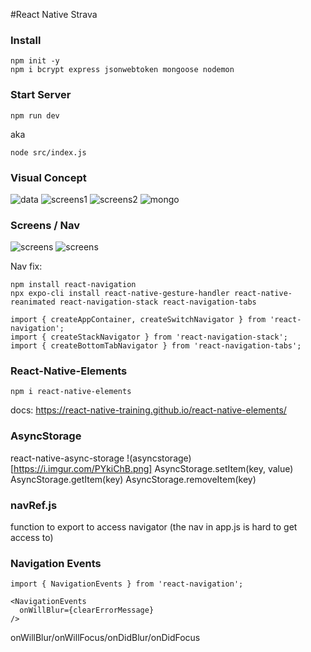 #React Native Strava

### Install

```
npm init -y
npm i bcrypt express jsonwebtoken mongoose nodemon
```

### Start Server
```
npm run dev
```
aka
```
node src/index.js
```

### Visual Concept

![data](https://i.imgur.com/VeeG0dq.png)
![screens1](https://i.imgur.com/44saAaI.png)
![screens2](https://i.imgur.com/aBO4Yvt.png)
![mongo](https://i.imgur.com/SdgYcYs.png)

### Screens / Nav

![screens](https://i.imgur.com/ZvigzbC.png)
![screens](https://i.imgur.com/qpaaylE.png)

Nav fix:

```
npm install react-navigation
npx expo-cli install react-native-gesture-handler react-native-reanimated react-navigation-stack react-navigation-tabs
```

```
import { createAppContainer, createSwitchNavigator } from 'react-navigation';
import { createStackNavigator } from 'react-navigation-stack';
import { createBottomTabNavigator } from 'react-navigation-tabs';
```

### React-Native-Elements
```
npm i react-native-elements
```
docs: https://react-native-training.github.io/react-native-elements/

### AsyncStorage
react-native-async-storage
!(asyncstorage)[https://i.imgur.com/PYkiChB.png]
AsyncStorage.setItem(key, value)
AsyncStorage.getItem(key)
AsyncStorage.removeItem(key)

### navRef.js
function to export to access navigator
(the nav in app.js is hard to get access to)

### Navigation Events
```
import { NavigationEvents } from 'react-navigation';
```
```
<NavigationEvents
  onWillBlur={clearErrorMessage}
/>
```
onWillBlur/onWillFocus/onDidBlur/onDidFocus
